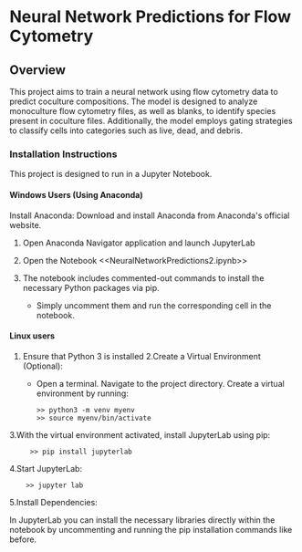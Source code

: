 # Neural Network Predictions for Flow Cytometry
## Overview

This project aims to train a neural network using flow cytometry data to predict coculture compositions. The model is designed to analyze monoculture flow cytometry files, as well as blanks, to identify species present in coculture files. Additionally, the model employs gating strategies to classify cells into categories such as live, dead, and debris.

### Installation Instructions 

This project is designed to run in a Jupyter Notebook.

#### Windows Users (Using Anaconda)
Install Anaconda: Download and install Anaconda from Anaconda's official website. 
1. Open Anaconda Navigator application and launch JupyterLab

2. Open the Notebook <<NeuralNetworkPredictions2.ipynb>>
3. The notebook includes commented-out commands to install the necessary Python packages via pip. 
    - Simply uncomment them and run the corresponding cell in the notebook. 

#### Linux users
1. Ensure that Python 3 is installed
2.Create a Virtual Environment (Optional):
   - Open a terminal. Navigate to the project directory. Create a virtual environment by running:
     
         >> python3 -m venv myenv
         >> source myenv/bin/activate

3.With the virtual environment activated, install JupyterLab using pip:
   
         >> pip install jupyterlab

4.Start JupyterLab:

        >> jupyter lab

5.Install Dependencies:

 In JupyterLab you can install the necessary libraries directly within the notebook by uncommenting 
 and running the pip installation commands like before.


